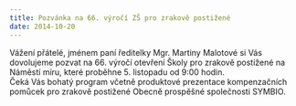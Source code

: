 ```yaml
---
title: Pozvánka na 66. výročí ZŠ pro zrakově postižené
date: 2014-10-20
---
```


Vážení přátelé, jménem paní ředitelky Mgr. Martiny Malotové si Vás dovolujeme pozvat na 66. výročí otevření Školy pro zrakově postižené na Náměstí míru, které proběhne 5. listopadu od 9:00 hodin.  
Čeká Vás bohatý program včetně produktové prezentace kompenzačních pomůcek pro zrakově postižené Obecně prospěšné společnosti SYMBIO. 